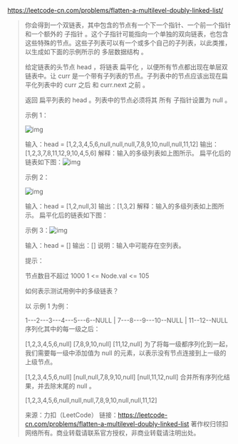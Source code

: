 https://leetcode-cn.com/problems/flatten-a-multilevel-doubly-linked-list/

> 你会得到一个双链表，其中包含的节点有一个下一个指针、一个前一个指针和一个额外的 子指针 。这个子指针可能指向一个单独的双向链表，也包含这些特殊的节点。这些子列表可以有一个或多个自己的子列表，以此类推，以生成如下面的示例所示的 多层数据结构 。
>
> 给定链表的头节点 head ，将链表 扁平化 ，以便所有节点都出现在单层双链表中。让 curr 是一个带有子列表的节点。子列表中的节点应该出现在扁平化列表中的 curr 之后 和 curr.next 之前 。
>
> 返回 扁平列表的 head 。列表中的节点必须将其 所有 子指针设置为 null 。
>
>  
>
> 示例 1：
>
> ![img](https://assets.leetcode.com/uploads/2021/11/09/flatten11.jpg)
>
> 输入：head = [1,2,3,4,5,6,null,null,null,7,8,9,10,null,null,11,12]
> 输出：[1,2,3,7,8,11,12,9,10,4,5,6]
> 解释：输入的多级列表如上图所示。
> 扁平化后的链表如下图：![img](https://assets.leetcode.com/uploads/2021/11/09/flatten12.jpg)
>
> 示例 2：
>
> ![img](https://assets.leetcode.com/uploads/2021/11/09/flatten2.1jpg)
>
> 输入：head = [1,2,null,3]
> 输出：[1,3,2]
> 解释：输入的多级列表如上图所示。
> 扁平化后的链表如下图：
>
> 示例 3：![img](https://assets.leetcode.com/uploads/2021/11/24/list.jpg)
>
> 输入：head = []
> 输出：[]
> 说明：输入中可能存在空列表。
>
>
> 提示：
>
> 节点数目不超过 1000
> 1 <= Node.val <= 105
>
>
> 如何表示测试用例中的多级链表？
>
> 以 示例 1 为例：
>
>  1---2---3---4---5---6--NULL
>          |
>          7---8---9---10--NULL
>              |
>              11--12--NULL
> 序列化其中的每一级之后：
>
> [1,2,3,4,5,6,null]
> [7,8,9,10,null]
> [11,12,null]
> 为了将每一级都序列化到一起，我们需要每一级中添加值为 null 的元素，以表示没有节点连接到上一级的上级节点。
>
> [1,2,3,4,5,6,null]
> [null,null,7,8,9,10,null]
> [null,11,12,null]
> 合并所有序列化结果，并去除末尾的 null 。
>
> [1,2,3,4,5,6,null,null,null,7,8,9,10,null,null,11,12]
>
> 来源：力扣（LeetCode）
> 链接：https://leetcode-cn.com/problems/flatten-a-multilevel-doubly-linked-list
> 著作权归领扣网络所有。商业转载请联系官方授权，非商业转载请注明出处。

